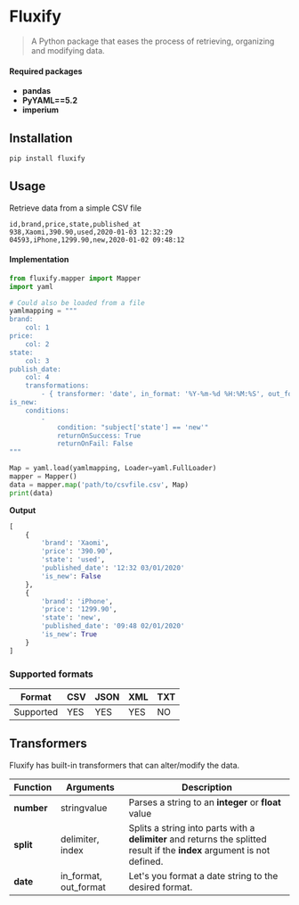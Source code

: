 # Fluxify
> A Python package that eases the process of retrieving, organizing and modifying data.

####  Required packages
- **pandas**
- **PyYAML==5.2**
- **imperium**

## Installation
```bash
pip install fluxify
```

## Usage
Retrieve data from a simple CSV file
```csv
id,brand,price,state,published_at
938,Xaomi,390.90,used,2020-01-03 12:32:29
04593,iPhone,1299.90,new,2020-01-02 09:48:12
```
#### Implementation
```python
from fluxify.mapper import Mapper
import yaml

# Could also be loaded from a file
yamlmapping = """
brand:
    col: 1
price:
    col: 2
state:
    col: 3
publish_date:
    col: 4
    transformations:
        - { transformer: 'date', in_format: '%Y-%m-%d %H:%M:%S', out_format: '%H:%M %d/%m/%Y' }
is_new:
    conditions:
        -
            condition: "subject['state'] == 'new'"
            returnOnSuccess: True
            returnOnFail: False
"""

Map = yaml.load(yamlmapping, Loader=yaml.FullLoader)
mapper = Mapper()
data = mapper.map('path/to/csvfile.csv', Map)
print(data)
```
**Output**
```python
[
    {
        'brand': 'Xaomi',
        'price': '390.90',
        'state': 'used',
        'published_date': '12:32 03/01/2020'
        'is_new': False
    },
    {
        'brand': 'iPhone',
        'price': '1299.90',
        'state': 'new',
        'published_date': '09:48 02/01/2020'
        'is_new': True
    }
]
```

### Supported formats

Format      | CSV | JSON | XML | TXT
------------|-----|------|-----|-----
Supported   | YES | YES  | YES | NO

## Transformers
Fluxify has built-in transformers that can alter/modify the data.

Function        | Arguments                         | Description
----------------|-----------------------------------|--------------
**number**      | stringvalue                       | Parses a string to an **integer** or **float** value
**split**       | delimiter, index                  | Splits a string into parts with a **delimiter** and returns the splitted result if the **index** argument is not defined.
**date**        | in_format, out_format             | Let's you format a date string to the desired format.